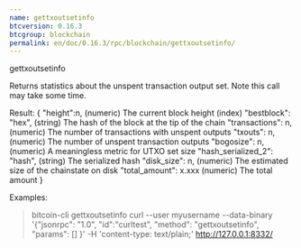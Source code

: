 ```yaml
---
name: gettxoutsetinfo
btcversion: 0.16.3
btcgroup: blockchain
permalink: en/doc/0.16.3/rpc/blockchain/gettxoutsetinfo/
---
```


gettxoutsetinfo

Returns statistics about the unspent transaction output set.
Note this call may take some time.

Result:
{
  "height":n,     (numeric) The current block height (index)
  "bestblock": "hex",   (string) The hash of the block at the tip of the chain
  "transactions": n,      (numeric) The number of transactions with unspent outputs
  "txouts": n,            (numeric) The number of unspent transaction outputs
  "bogosize": n,          (numeric) A meaningless metric for UTXO set size
  "hash_serialized_2": "hash", (string) The serialized hash
  "disk_size": n,         (numeric) The estimated size of the chainstate on disk
  "total_amount": x.xxx          (numeric) The total amount
}

Examples:
> bitcoin-cli gettxoutsetinfo 
> curl --user myusername --data-binary '{"jsonrpc": "1.0", "id":"curltest", "method": "gettxoutsetinfo", "params": [] }' -H 'content-type: text/plain;' http://127.0.0.1:8332/


